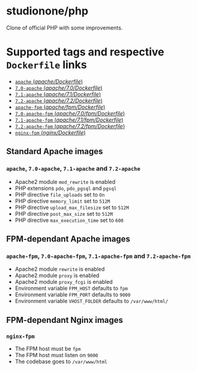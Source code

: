 # studionone/php
Clone of official PHP with some improvements.

# Supported tags and respective `Dockerfile` links
- [`apache` (*apache/Dockerfile*)](https://github.com/studionone/php/blob/master/apache/Dockerfile)
- [`7.0-apache` (*apache/7.0/Dockerfile*)](https://github.com/studionone/php/blob/master/apache/7.0/Dockerfile)
- [`7.1-apache` (*apache/7.1/Dockerfile*)](https://github.com/studionone/php/blob/master/apache/7.1/Dockerfile)
- [`7.2-apache` (*apache/7.2/Dockerfile*)](https://github.com/studionone/php/blob/master/apache/7.2/Dockerfile)
- [`apache-fpm` (*apache/fpm/Dockerfile*)](https://github.com/studionone/php/blob/master/apache/fpm/Dockerfile)
- [`7.0-apache-fpm` (*apache/7.0/fpm/Dockerfile*)](https://github.com/studionone/php/blob/master/apache/7.0/fpm/Dockerfile)
- [`7.1-apache-fpm` (*apache/7.1/fpm/Dockerfile*)](https://github.com/studionone/php/blob/master/apache/7.1/fpm/Dockerfile)
- [`7.2-apache-fpm` (*apache/7.2/fpm/Dockerfile*)](https://github.com/studionone/php/blob/master/apache/7.2/fpm/Dockerfile)
- [`nginx-fpm` (*nginx/Dockerfile*)](https://github.com/studionone/php/blob/master/nginx/Dockerfile)

## Standard Apache images
### `apache`, `7.0-apache`, `7.1-apache` and `7.2-apache`
- Apache2 module `mod_rewrite` is enabled
- PHP extensions `pdo`, `pdo_pgsql` and `pgsql`
- PHP directive `file_uploads` set to `On`
- PHP directive `memory_limit` set to `512M`
- PHP directive `upload_max_filesize` set to `512M`
- PHP directive `post_max_size` set to `512M`
- PHP directive `max_execution_time` set to `600`

## FPM-dependant Apache images
### `apache-fpm`, `7.0-apache-fpm`, `7.1-apache-fpm` and `7.2-apache-fpm`
- Apache2 module `rewrite` is enabled
- Apache2 module `proxy` is enabled
- Apache2 module `proxy_fcgi` is enabled
- Environment variable `FPM_HOST` defaults to `fpm`
- Environment variable `FPM_PORT` defaults to `9000`
- Environment variable `VHOST_FOLDER` defaults to `/var/www/html/`

## FPM-dependant Nginx images
### `nginx-fpm`
- The FPM host must be `fpm`
- The FPM host must listen on `9000`
- The codebase goes to `/var/www/html`
